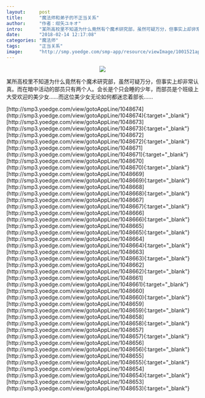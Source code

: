 ```yaml
---
layout:     post
title:      "魔法师和弟子的不正当关系"
author:     "作者：绀矢ユキオ"
intro:      "某所高校里不知道为什么竟然有个魔术研究部，虽然可疑万分，但事实上却非常认真。而在暗中活动的部员只有两个人。会长是个只会睡的少年，而部员是个班级上大受欢迎的美少女……而这位美少女无论如何都迷恋着部长……"
date:       "2018-02-14 12:17:08"
categories: "魔法师"
tags:       "正当关系"
image:      "http://smp.yoedge.com/smp-app/resource/viewImage/1001521appline.png"
---
```

<div style="text-align: center">
<p><img src="http://smp.yoedge.com/smp-app/resource/viewImage/1001521appline.png"/></p>
</div>
<p class="post-meta">
<span>某所高校里不知道为什么竟然有个魔术研究部，虽然可疑万分，但事实上却非常认真。而在暗中活动的部员只有两个人。会长是个只会睡的少年，而部员是个班级上大受欢迎的美少女……而这位美少女无论如何都迷恋着部长……</span>
</p>
[http://smp3.yoedge.com/view/gotoAppLine/1048674](http://smp3.yoedge.com/view/gotoAppLine/1048674){:target="_blank"}
[http://smp3.yoedge.com/view/gotoAppLine/1048673](http://smp3.yoedge.com/view/gotoAppLine/1048673){:target="_blank"}
[http://smp3.yoedge.com/view/gotoAppLine/1048672](http://smp3.yoedge.com/view/gotoAppLine/1048672){:target="_blank"}
[http://smp3.yoedge.com/view/gotoAppLine/1048671](http://smp3.yoedge.com/view/gotoAppLine/1048671){:target="_blank"}
[http://smp3.yoedge.com/view/gotoAppLine/1048670](http://smp3.yoedge.com/view/gotoAppLine/1048670){:target="_blank"}
[http://smp3.yoedge.com/view/gotoAppLine/1048669](http://smp3.yoedge.com/view/gotoAppLine/1048669){:target="_blank"}
[http://smp3.yoedge.com/view/gotoAppLine/1048668](http://smp3.yoedge.com/view/gotoAppLine/1048668){:target="_blank"}
[http://smp3.yoedge.com/view/gotoAppLine/1048667](http://smp3.yoedge.com/view/gotoAppLine/1048667){:target="_blank"}
[http://smp3.yoedge.com/view/gotoAppLine/1048666](http://smp3.yoedge.com/view/gotoAppLine/1048666){:target="_blank"}
[http://smp3.yoedge.com/view/gotoAppLine/1048665](http://smp3.yoedge.com/view/gotoAppLine/1048665){:target="_blank"}
[http://smp3.yoedge.com/view/gotoAppLine/1048664](http://smp3.yoedge.com/view/gotoAppLine/1048664){:target="_blank"}
[http://smp3.yoedge.com/view/gotoAppLine/1048663](http://smp3.yoedge.com/view/gotoAppLine/1048663){:target="_blank"}
[http://smp3.yoedge.com/view/gotoAppLine/1048662](http://smp3.yoedge.com/view/gotoAppLine/1048662){:target="_blank"}
[http://smp3.yoedge.com/view/gotoAppLine/1048661](http://smp3.yoedge.com/view/gotoAppLine/1048661){:target="_blank"}
[http://smp3.yoedge.com/view/gotoAppLine/1048660](http://smp3.yoedge.com/view/gotoAppLine/1048660){:target="_blank"}
[http://smp3.yoedge.com/view/gotoAppLine/1048659](http://smp3.yoedge.com/view/gotoAppLine/1048659){:target="_blank"}
[http://smp3.yoedge.com/view/gotoAppLine/1048658](http://smp3.yoedge.com/view/gotoAppLine/1048658){:target="_blank"}
[http://smp3.yoedge.com/view/gotoAppLine/1048657](http://smp3.yoedge.com/view/gotoAppLine/1048657){:target="_blank"}
[http://smp3.yoedge.com/view/gotoAppLine/1048656](http://smp3.yoedge.com/view/gotoAppLine/1048656){:target="_blank"}
[http://smp3.yoedge.com/view/gotoAppLine/1048655](http://smp3.yoedge.com/view/gotoAppLine/1048655){:target="_blank"}
[http://smp3.yoedge.com/view/gotoAppLine/1048654](http://smp3.yoedge.com/view/gotoAppLine/1048654){:target="_blank"}
[http://smp3.yoedge.com/view/gotoAppLine/1048653](http://smp3.yoedge.com/view/gotoAppLine/1048653){:target="_blank"}


